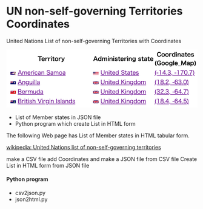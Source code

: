 UN non-self-governing Territories Coordinates
===============

United Nations List of non-self-governing Territories with Coordinates

![un non-self-governing territories coordinates](https://github.com/ohwada/World_Countries/blob/main/un_non_self_governing_territories_coordinates/acreenshots/un_non_self_governing_territories_coordinates.png)

- List of Member states in JSON file
- Python program which create List in HTML form

The following Web page has List of Member states in HTML tabular form.

[wikipedia: United Nations list of non-self-governing territories](https://en.wikipedia.org/wiki/United_Nations_list_of_non-self-governing_territories)

make a CSV file
add  Coordinates
and make a JSON file from CSV file
Create List in HTML form from JSON file

#### Python program
- csv2json.py
- json2html.py

